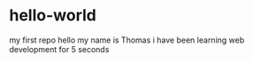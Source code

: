 # hello-world
my first repo
hello my name is Thomas i have been learning web development for 5 seconds
